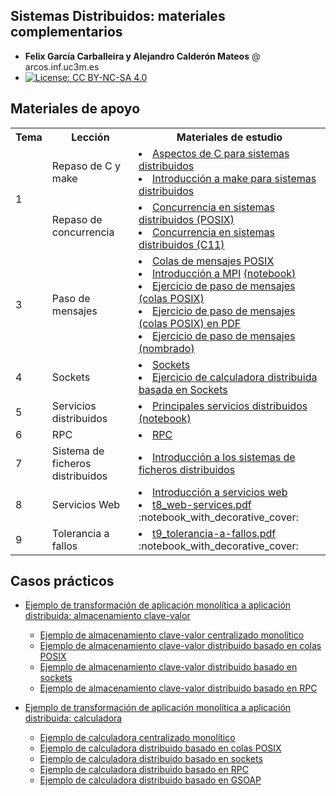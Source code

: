 
## Sistemas Distribuidos: materiales complementarios
+ **Felix García Carballeira y Alejandro Calderón Mateos** @ arcos.inf.uc3m.es
+ [![License: CC BY-NC-SA 4.0](https://img.shields.io/badge/License-CC%20BY--NC--SA%204.0-blue.svg)](https://github.com/acaldero/uc3m_sd/blob/main/LICENSE)


## Materiales de apoyo

 <html>
 <small>
 <table>
  <tr><th>Tema</th><th>Lección</th><th>Materiales de estudio</th></tr>
  <tr>
      <td rowspan="2">1</td>
      <td>Repaso de C y make</td>
      <td>
        <li> <a href="https://github.com/acaldero/uc3m_sd/blob/main/materiales/tema-cymake/ssdd_c.md">Aspectos de C para sistemas distribuidos</a></li>
        <li> <a href="https://github.com/acaldero/uc3m_sd/blob/main/materiales/tema-cymake/ssdd_make.md">Introducción a make para sistemas distribuidos</a></li>
      </td>
  </tr>
  <tr>
      <td>Repaso de concurrencia</td>
      <td>
        <li> <a href="https://github.com/acaldero/uc3m_sd/blob/main/materiales/tema-concurrencia/ssdd_threads_posix.md">Concurrencia en sistemas distribuidos (POSIX)</a></li>
        <li> <a href="https://github.com/acaldero/uc3m_sd/blob/main/materiales/tema-concurrencia/ssdd_threads_c.md">Concurrencia en sistemas distribuidos (C11)</a></li>
      </td>
  </tr>
  <tr>
      <td rowspan="1">3</td>
      <td>Paso de mensajes</td>
      <td>
        <li> <a href="https://github.com/acaldero/uc3m_sd/blob/main/materiales/tema-pasomensajes/ssdd_pq.md">Colas de mensajes POSIX</a></li>
        <li> <a href="https://github.com/acaldero/uc3m_sd/blob/main/materiales/tema-pasomensajes/ssdd_mpi.md">Introducción a MPI</a>
             <a href="https://colab.research.google.com/github/acaldero/uc3m_sd/blob/main/materiales/tema-pasomensajes/ssdd_mpi.ipynb">(notebook)</a>  </li>
        <li> <a href="https://github.com/acaldero/uc3m_sd/blob/main/materiales/tema-pasomensajes/ejercicio_pasomensajes_vector.md">Ejercicio de paso de mensajes (colas POSIX)</a> </li>
        <li> <a href="https://github.com/acaldero/uc3m_sd/blob/main/materiales/tema-pasomensajes/e1-pasomensajes-v2a.pdf">Ejercicio de paso de mensajes (colas POSIX) en PDF</a> </li>
        <li> <a href="https://github.com/acaldero/uc3m_sd/blob/main/materiales/tema-pasomensajes/ejercicio_pasomensajes_upgraded.md">Ejercicio de paso de mensajes (nombrado)</a></li>
      </td>
  </tr>
  <tr>
      <td rowspan="1">4</td>
      <td>Sockets</td>
      <td>
        <li> <a href="https://github.com/acaldero/uc3m_sd/blob/main/materiales/tema-sockets/ssdd_sockets.md">Sockets</a></li>
        <li> <a href="https://github.com/acaldero/uc3m_sd/blob/main/materiales/tema-sockets/ejercicio_sockets_calculadora.md">Ejercicio de calculadora distribuida basada en Sockets</a>
      </td>
  </tr>
  <tr>
      <td rowspan="1">5</td>
      <td>Servicios distribuidos</td>
      <td>
        <li> <a href="https://github.com/acaldero/uc3m_sd/blob/main/materiales/tema-sd/ssdd_sd.md">Principales servicios distribuidos</a>
             <a href="https://colab.research.google.com/github/acaldero/uc3m_sd/blob/main/materiales/tema-sd/ssdd_sd.ipynb">(notebook)</a> </li>
      </td>
  </tr>
  <tr>
      <td rowspan="1">6</td>
      <td>RPC</td>
      <td>
        <li> <a href="https://github.com/acaldero/uc3m_sd/blob/main/materiales/tema-rpc/ssdd_rpc.md">RPC</a></li>
      </td>
  </tr>
  <tr><td>7</td>
      <td>Sistema de ficheros distribuidos</td>
      <td>
        <li> <a href="https://github.com/acaldero/uc3m_sd/blob/main/materiales/tema-sfd/ssdd_sfd.md">Introducción a los sistemas de ficheros distribuidos</a></li>
      </td>
  </tr>
  <tr><td>8</td>
      <td>Servicios Web</td>
      <td>
        <li> <a href="https://github.com/acaldero/uc3m_sd/blob/main/materiales/tema-ws/ssdd_web-services.md">Introducción a servicios web</a></li>
        <li> <a href="https://github.com/acaldero/uc3m_sd/blob/main/materiales/tema-ws/t8_web-services.pdf">t8_web-services.pdf</a> :notebook_with_decorative_cover:</li>
      </td>
  </tr>
  <tr><td>9</td>
      <td>Tolerancia a fallos</td>
      <td>
        <li> <a href="https://github.com/acaldero/uc3m_sd/blob/main/materiales/tema-tf/t9_tolerancia-a-fallos.pdf">t9_tolerancia-a-fallos.pdf</a> :notebook_with_decorative_cover:</li>
      </td>
  </tr>
 </table>
 </small>
</html>


## Casos prácticos

  * [Ejemplo de transformación de aplicación monolítica a aplicación distribuida: almacenamiento clave-valor](/materiales/cp-clavevalor/#readme)
    * [Ejemplo de almacenamiento clave-valor centralizado monolítico](/materiales/cp-clavevalor/kv-centralizado-monolitico#readme)
    * [Ejemplo de almacenamiento clave-valor distribuido basado en colas POSIX](/materiales/cp-clavevalor/kv-distribuido-mqueue#readme)
    * [Ejemplo de almacenamiento clave-valor distribuido basado en sockets](/materiales/cp-clavevalor/kv-distribuido-sockets#readme)
    * [Ejemplo de almacenamiento clave-valor distribuido basado en RPC](/materiales/cp-clavevalor/kv-distribuido-rpc#readme)

  * [Ejemplo de transformación de aplicación monolítica a aplicación distribuida: calculadora](/materiales/cp-calculadora/#readme)
    * [Ejemplo de calculadora centralizado monolítico](/materiales/cp-calculadora/cal-centralizado-monolitico#readme)
    * [Ejemplo de calculadora distribuido basado en colas POSIX](/materiales/cp-calculadora/cal-distribuido-mqueue#readme)
    * [Ejemplo de calculadora distribuido basado en sockets](/materiales/cp-calculadora/cal-distribuido-sockets#readme)
    * [Ejemplo de calculadora distribuido basado en RPC](/materiales/cp-calculadora/cal-distribuido-rpc#readme)
    * [Ejemplo de calculadora distribuido basado en GSOAP](/materiales/cp-calculadora/cal-distribuido-gsoap-standalone#readme)


